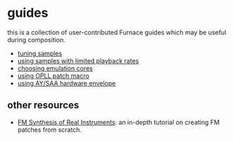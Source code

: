 # guides

this is a collection of user-contributed Furnace guides which may be useful during composition.

- [tuning samples](tuning-samples.md)
- [using samples with limited playback rates](limited-samples.md)
- [choosing emulation cores](emulation-cores.md)
- [using OPLL patch macro](opllswitching.md)
- [using AY/SAA hardware envelope](envelope.md)

## other resources

- [FM Synthesis of Real Instruments](http://www.javelinart.com/FM_Synthesis_of_Real_Instruments.pdf): an in-depth tutorial on creating FM patches from scratch.
